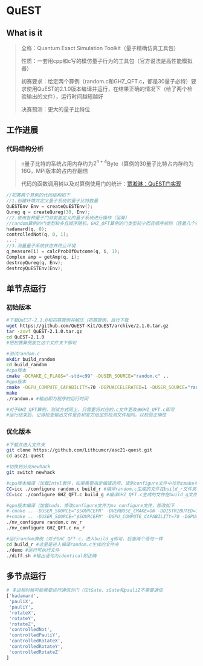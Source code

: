 # QuEST

## What is it

> 全称：Quantum Exact Simulation Toolkit（量子精确仿真工具包）
>
> 性质：一套用cpp和c写的模仿量子行为的工具包（官方说法是高性能模拟器）
>
> 初赛要求：给定两个算例（random.c和GHZ_QFT.c，都是30量子必特）要求使用QuEST的2.1.0版本编译并运行，在结果正确的情况下（给了两个检验输出的文件），运行时间越短越好
>
> 决赛预测：更大的量子比特位



## 工作进展

### 代码结构分析

> n量子比特的系统占用内存约为$2^{n+4}$Byte（算例的30量子比特占内存约为16G，MPI版本的占内存翻倍
>
> 代码的函数调用树以及对算例使用门的统计：[贾淞淋：QuEST门实现](https://sjtueducn-my.sharepoint.com/personal/keymorrislane_sjtu_edu_cn/Documents/%E9%AB%98%E6%80%A7%E8%83%BD%E8%AE%A1%E7%AE%97%E7%AB%9E%E8%B5%9B/ASC21/%E5%91%A8%E6%8A%A5/20200121_%E8%B4%BE%E6%B7%9E%E6%B7%8B_QuEST%E7%AE%97%E4%BE%8B%E7%BB%9F%E8%AE%A1%E3%80%81%E4%BB%A3%E7%A0%81%E7%BB%93%E6%9E%84%E3%80%81%E5%B9%B6%E8%A1%8C%E5%AE%9E%E7%8E%B0.pdf?CT=1611534377029&OR=ItemsView)

```c
//初赛两个算例的代码结构如下
//1.创建环境并定义量子系统的量子比特数量
QuESTEnv Env = createQuESTEnv();
Qureg q = createQureg(30, Env);
//2.使用各种量子门对前面定义的量子系统进行操作（运算）
//random算例的门类型较多且顺序随机，GHZ_QFT算例的门类型较少而且顺序规则（连着几个都是同一个门的操作
hadamard(q, 0);
controlledNot(q, 0, 1);
...;
//3.测量量子系统状态并终止环境
q_measure[i] = calcProbOfOutcome(q, i, 1);
Complex amp = getAmp(q, i);
destroyQureg(q, Env);
destroyQuESTEnv(Env);
```



## 单节点运行

### 初始版本

```bash
#下载QuEST-2.1.0和初赛算例并解压（初赛算例，自行下载
wget https://github.com/QuEST-Kit/QuEST/archive/2.1.0.tar.gz
tar -zxvf QuEST-2.1.0.tar.gz
cd QuEST-2.1.0
#把初赛算例放在这个文件夹下即可

#测试random.c
mkdir build_random
cd build_random
#cpu版本
cmake -DCMAKE_C_FLAGS="-std=c99" -DUSER_SOURCE="random.c" ..
#gpu版本
cmake -DGPU_COMPUTE_CAPABILITY=70 -DGPUACCELERATED=1 -DUSER_SOURCE="random.c" ..
make
./random.x #输出即为程序的运行时间

#对于GHZ_QFT算例，测试方式同上，只需要将对应的.c文件更改未GHZ_QFT.c即可
#运行结束后，记得检查输出文件是否和官方给定的检测文件相同，以检验正确性
```



### 优化版本

```bash
#下载并进入文件夹
git clone https://github.com/Lithiumcr/asc21-quest.git
cd asc21-quest

#切换到分支newhack
git switch newhack

#cpu版本编译（加载Intel套件，如果需要指定编译选项，请到configure文件中找到cmake参数写入
CC=icc ./configure random.c build_r #编译random.c生成的文件在build_r文件夹下
CC=icc ./configure GHZ_QFT.c build_g #编译GHZ_QFT.c生成的文件在build_g文件夹下

#gpu版本编译（加载cuda，修改configure文件为nv_configure文件，修改如下
#-cmake .. -DUSER_SOURCE="$SOURCEFN" -DVERBOSE_CMAKE=ON -DDISTRIBUTED=1
#+cmake .. -DUSER_SOURCE="$SOURCEFN" -DGPU_COMPUTE_CAPABILITY=70 -DGPUACCELERATED=1
./nv_configure random.c nv_r
./nv_configure GHZ_QFT.c nv_r

#运行random算例（对于GHC_QFT.c，进入build_g即可，后面两个语句一样
cd build_r #这里是进入编译random.c生成的文件夹
./demo #运行可执行文件
./diff.sh #输出语句为identical即正确
```



## 多节点运行

```python
# 多进程时候可能需要进行通信的门（仅tGate、sGate和pauliZ不需要通信
['hadamard',
 'pauliX',
 'pauliY',
 'rotateX',
 'rotateY',
 'rotateZ',
 'controlledNot',
 'controlledPauliY',
 'controlledRotateX',
 'controlledRotateY',
 'controlledRotateZ'
]
```

